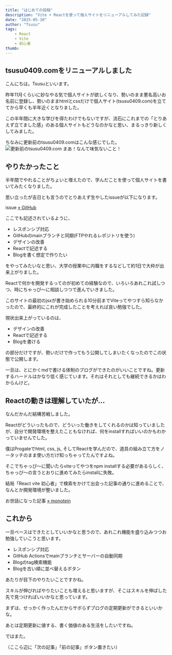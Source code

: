 ```yaml
---
title: "はじめての投稿"
description: "Vite + Reactを使って個人サイトをリニューアルしてみた記録"
date: "2025-05-10"
author: "Tsusu"
tags:
    - React
    - Vite
    - 初心者
thumb: 
---
```


## tsusu0409.comをリニューアルしました
こんにちは。Tsusuといいます。

昨年11月くらいに妙なやる気で個人サイトが欲しくなり、勢いのまま悪名高いお名前に登録し、勢いのままhtmlとcssだけで個人サイト(tsusu0409.com)を立ててから早くも半年近くとなりました。

この半年間に大きな学びを得たわけでもないですが、流石にこれまでの「とりあえず立てました感」のある個人サイトもどうなのかなと思い、まるっきり新しくしてみました。

ちなみに更新前のtsusu0409.comはこんな感じでした。
![更新前のtsusu0409.com](/blogImages/2025/0510/250510_01.png)
まあ！なんて味気ないこと！

## やりたかったこと
半年間でやれることがちょいと増えたので、学んだことを使って個人サイトを書いてみたくなりました。

思い立ったが吉日とも言うのでとりあえず生やしたissueが以下になります。

issue [&raquo; GitHub](https://github.com/tsusu0409/tsusu0409.com/issues/3)

ここでも記述されているように、

- レスポンシブ対応
- GitHubのmainブランチと同期(FTPやれるレポジトリを使う)
- デザインの改善
- Reactで記述する
- Blogを書く想定で作りたい

をやってみたいなと思い、大学の授業中に内職をするなどして約1日で大枠が出来上がりました。

Reactで何かを開発するってのが初めての経験なので、いろいろあれこれ試しつつ、時にちゃっぴ～に相談しつつで進んでいきました。

このサイトの最初のjsxが書き始められる10分前までViteってやつすら知らなかったので、最終的にこれが完成したことを考えれば良い勉強でした。

現状出来上がっているのは、

- デザインの改善
- Reactで記述する
- Blogを書ける

の部分だけですが、勢いだけで作ってもう公開してしまいたくなったのでこの状態で公開します。

一旦は、とにかくmdで書ける体制のブログができたのがいいことですね。更新するハードルはかなり低く感じています。それはそれとしても継続できるかはわからんけど。

## Reactの動きは理解していたが...
なんだかんだ結構苦戦しました。

Reactがどういったもので、どういった働きをしてくれるのかは知っていましたが、自分で開発環境を整えたこともなければ、何をinstallすればいいのかもわかっていませんでした。

僕はProgateでhtml, css, js, そしてReactを学んだので、道具の組み立て方をノータッチのまま使い方だけ知っちゃってたんですよね。

そこでちゃっぴ～に聞いたらviteってやつをnpm installする必要があるらしく、ちゃっぴ～の言うとおりに進めてみたらinstallに失敗。

結局「React vite 初心者」で検索をかけて出会った記事の通りに進めることで、なんとか開発環境が整いました。

お世話になった記事 [&raquo; monotein](https://monotein.com/blog/react-vite-how-to-use##vite-+-react%E3%81%AEbuild%E6%96%B9%E6%B3%95)

## これから
一旦ベースはできたとしていいかなと思うので、あれこれ機能を盛り込みつつお勉強していこうと思います。

- レスポンシブ対応
- GitHub Actionsでmainブランチとサーバーの自動同期
- Blogのtag検索機能
- Blogを古い順に並べ替えるボタン

あたりが目下のやりたいことですかね。

スキルが伸びればやりたいことも増えると思いますが、そこはスキルを伸ばした先で見つければいいかなと思っています。

まずは、せっかく作ったんだからサボらずブログの定期更新ができるといいかな。

あとは定期更新に値する、書く価値のある生活をしたいですね。

ではまた。

（ここら辺に「次の記事」「前の記事」ボタン置きたい）